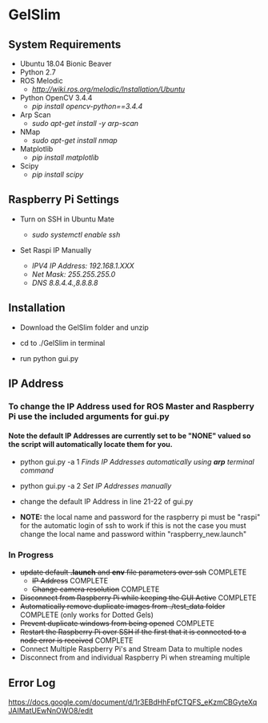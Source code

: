 # GelSlim

## System Requirements
- Ubuntu 18.04 Bionic Beaver
- Python 2.7
- ROS Melodic         
  * *http://wiki.ros.org/melodic/Installation/Ubuntu*
- Python OpenCV 3.4.4 
  * *pip install opencv-python==3.4.4*
- Arp Scan            
  * *sudo apt-get install -y arp-scan*
- NMap
  * *sudo apt-get install nmap*
- Matplotlib          
  * *pip install matplotlib*
- Scipy               
  * *pip install scipy*

## Raspberry Pi Settings
 - Turn on SSH in Ubuntu Mate
   * *sudo systemctl enable ssh*
 
 - Set Raspi IP Manually
   * *IPV4 IP Address: 192.168.1.XXX*
   * *Net Mask: 255.255.255.0*
   * *DNS 8.8.4.4.,8.8.8.8*

## Installation

- Download the GelSlim folder and unzip

- cd to ./GelSlim in terminal

- run python gui.py

## IP Address

### To change the IP Address used for ROS Master and Raspberry Pi use the included arguments for gui.py
#### Note the default IP Addresses are currently set to be "NONE" valued so the script will automatically locate them for you.

  - python gui.py -a 1      *Finds IP Addresses automatically using **arp** terminal command*

  - python gui.py -a 2      *Set IP Addresses manually*
  
  - change the default IP Address in line 21-22 of gui.py
  
  - **NOTE:** the local name and password for the raspberry pi must be "raspi" for the automatic login of ssh to work
              if this is not the case you must change the local name and password within "raspberry_new.launch"

### In Progress

- ~~update default **.launch** and **env** file parameters over ssh~~ COMPLETE
  * ~~IP Address~~ COMPLETE
  * ~~Change camera resolution~~ COMPLETE
- ~~Disconnect from Raspberry Pi while keeping the GUI Active~~ COMPLETE
- ~~Automatically remove duplicate images from ./test_data folder~~ COMPLETE (only works for Dotted Gels)
- ~~Prevent duplicate windows from being opened~~ COMPLETE
- ~~Restart the Raspberry Pi over SSH if the first that it is connected to a node error is received~~ COMPLETE
- Connect Multiple Raspberry Pi's and Stream Data to multiple nodes
- Disconnect from and individual Raspberry Pi when streaming multiple
    
## Error Log

https://docs.google.com/document/d/1r3EBdHhFpfCTQFS_eKzmCBGyteXqJAIMatUEwNnOWO8/edit
